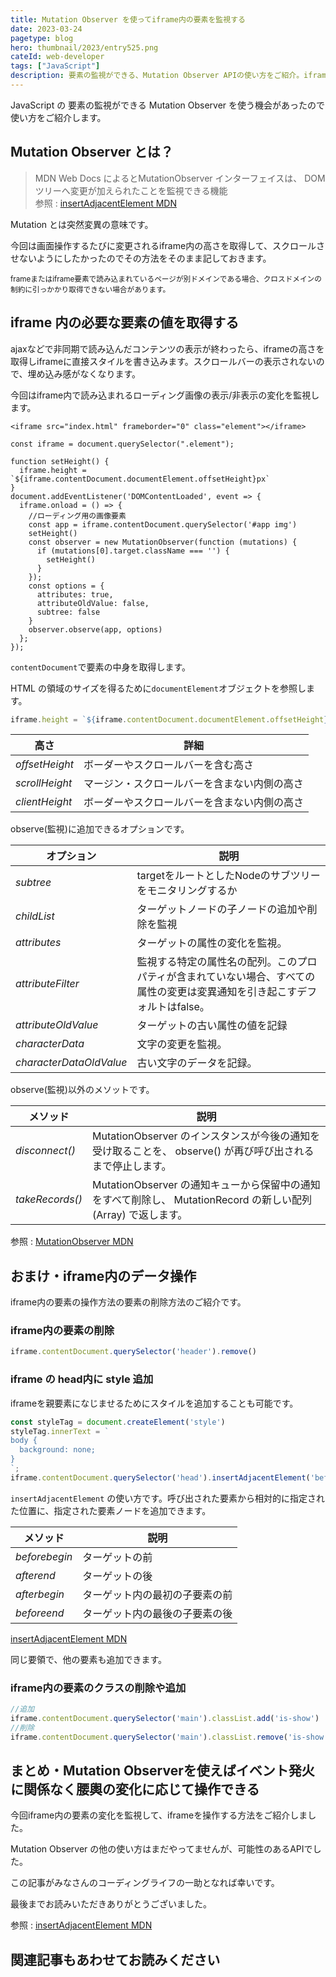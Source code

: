 ```yaml
---
title: Mutation Observer を使ってiframe内の要素を監視する
date: 2023-03-24
pagetype: blog
hero: thumbnail/2023/entry525.png
cateId: web-developer
tags: ["JavaScript"]
description: 要素の監視ができる、Mutation Observer APIの使い方をご紹介。iframe内の変化を感知して、親要素の高さを変えるという処理をしました。オプションやメソッドの解説、コードサンプルあり。
---
```


JavaScript の 要素の監視ができる Mutation Observer を使う機会があったので使い方をご紹介します。

<prof></prof>

## Mutation Observer とは？

> MDN Web Docs によるとMutationObserver インターフェイスは、 DOM ツリーへ変更が加えられたことを監視できる機能<br>
> 参照 : [insertAdjacentElement MDN](https://developer.mozilla.org/ja/docs/Web/API/MutationObserver)

Mutation とは突然変異の意味です。

今回は画面操作するたびに変更されるiframe内の高さを取得して、スクロールさせないようにしたかったのでその方法をそのまま記しておきます。

<p><small>frameまたはiframe要素で読み込まれているページが別ドメインである場合、クロスドメインの制約に引っかかり取得できない場合があります。</small></p>

## iframe 内の必要な要素の値を取得する
ajaxなどで非同期で読み込んだコンテンツの表示が終わったら、iframeの高さを取得しiframeに直接スタイルを書き込みます。スクロールバーの表示されないので、埋め込み感がなくなります。

今回はiframe内で読み込まれるローディング画像の表示/非表示の変化を監視します。
```html:title=HTML
<iframe src="index.html" frameborder="0" class="element"></iframe>
```
```js:title=JavaScript
const iframe = document.querySelector(".element");

function setHeight() {
  iframe.height = `${iframe.contentDocument.documentElement.offsetHeight}px`
}
document.addEventListener('DOMContentLoaded', event => {
  iframe.onload = () => {
    //ローディング用の画像要素
    const app = iframe.contentDocument.querySelector('#app img')
    setHeight()
    const observer = new MutationObserver(function (mutations) {
      if (mutations[0].target.className === '') {
        setHeight()
      }
    });
    const options = {
      attributes: true,
      attributeOldValue: false,
      subtree: false
    }
    observer.observe(app, options)
  };
});
```
`contentDocument`で要素の中身を取得します。

HTML の領域のサイズを得るために`documentElement`オブジェクトを参照します。
```js
iframe.height = `${iframe.contentDocument.documentElement.offsetHeight}px`
```

|高さ|詳細|
|-|-|
|*offsetHeight*|ボーダーやスクロールバーを含む高さ|
|*scrollHeight*|マージン・スクロールバーを含まない内側の高さ|
|*clientHeight*|ボーダーやスクロールバーを含まない内側の高さ|

observe(監視)に追加できるオプションです。

|オプション|説明|
|-|-|
|*subtree*|targetをルートとしたNodeのサブツリーをモニタリングするか|
|*childList*|ターゲットノードの子ノードの追加や削除を監視|
|*attributes*|ターゲットの属性の変化を監視。 |
|*attributeFilter*|監視する特定の属性名の配列。このプロパティが含まれていない場合、すべての属性の変更は変異通知を引き起こすデフォルトはfalse。|
|*attributeOldValue*|ターゲットの古い属性の値を記録|
|*characterData*|文字の変更を監視。|
|*characterDataOldValue*|古い文字のデータを記録。|

observe(監視)以外のメソットです。

|メソッド|説明|
|-|-|
|*disconnect()*|MutationObserver のインスタンスが今後の通知を受け取ることを、 observe() が再び呼び出されるまで停止します。|
|*takeRecords()*|MutationObserver の通知キューから保留中の通知をすべて削除し、 MutationRecord の新しい配列 (Array) で返します。|


参照 : [MutationObserver MDN](https://developer.mozilla.org/ja/docs/Web/API/MutationObserver)

## おまけ・iframe内のデータ操作
iframe内の要素の操作方法の要素の削除方法のご紹介です。

### iframe内の要素の削除
```js
iframe.contentDocument.querySelector('header').remove()
```
### iframe の head内に style 追加

iframeを親要素になじませるためにスタイルを追加することも可能です。

```js
const styleTag = document.createElement('style')
styleTag.innerText = `
body {
  background: none;
}
`;
iframe.contentDocument.querySelector('head').insertAdjacentElement('beforeend', styleTag);
```
`insertAdjacentElement` の使い方です。呼び出された要素から相対的に指定された位置に、指定された要素ノードを追加できます。

|メソッド|説明|
|-|-|
|*beforebegin*|ターゲットの前|
|*afterend*|ターゲットの後|
|*afterbegin*|ターゲット内の最初の子要素の前|
|*beforeend*|ターゲット内の最後の子要素の後|

[insertAdjacentElement MDN](https://developer.mozilla.org/ja/docs/Web/API/Element/insertAdjacentElement)

同じ要領で、他の要素も追加できます。

### iframe内の要素のクラスの削除や追加
```js
//追加
iframe.contentDocument.querySelector('main').classList.add('is-show')
//削除
iframe.contentDocument.querySelector('main').classList.remove('is-show')
```

## まとめ・Mutation Observerを使えばイベント発火に関係なく腰輿の変化に応じて操作できる
今回iframe内の要素の変化を監視して、iframeを操作する方法をご紹介しました。

Mutation Observer の他の使い方はまだやってませんが、可能性のあるAPIでした。

この記事がみなさんのコーディングライフの一助となれば幸いです。

最後までお読みいただきありがとうございました。

参照 : [insertAdjacentElement MDN](https://developer.mozilla.org/ja/docs/Web/API/MutationObserver)

## 関連記事もあわせてお読みください
<card id="/blogs/entry525/"></card>
